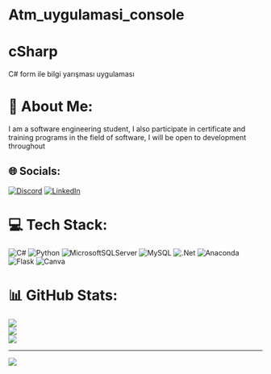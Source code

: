 # Atm_uygulamasi_console
# cSharp
C# form ile bilgi yarışması uygulaması 
# 💫 About Me:
I am a software engineering student, I also participate in certificate and training programs in the field of software, I will be open to development throughout


## 🌐 Socials:
[![Discord](https://img.shields.io/badge/Discord-%237289DA.svg?logo=discord&logoColor=white)](https://discord.gg/edipmangtay#7370) [![LinkedIn](https://img.shields.io/badge/LinkedIn-%230077B5.svg?logo=linkedin&logoColor=white)](https://linkedin.com/in/https://www.linkedin.com/in/ali-edip-mangtay-7b6b5a223/) 

# 💻 Tech Stack:
![C#](https://img.shields.io/badge/c%23-%23239120.svg?style=for-the-badge&logo=c-sharp&logoColor=white) ![Python](https://img.shields.io/badge/python-3670A0?style=for-the-badge&logo=python&logoColor=ffdd54) ![MicrosoftSQLServer](https://img.shields.io/badge/Microsoft%20SQL%20Sever-CC2927?style=for-the-badge&logo=microsoft%20sql%20server&logoColor=white) ![MySQL](https://img.shields.io/badge/mysql-%2300f.svg?style=for-the-badge&logo=mysql&logoColor=white) ![.Net](https://img.shields.io/badge/.NET-5C2D91?style=for-the-badge&logo=.net&logoColor=white) ![Anaconda](https://img.shields.io/badge/Anaconda-%2344A833.svg?style=for-the-badge&logo=anaconda&logoColor=white) ![Flask](https://img.shields.io/badge/flask-%23000.svg?style=for-the-badge&logo=flask&logoColor=white) ![Canva](https://img.shields.io/badge/Canva-%2300C4CC.svg?style=for-the-badge&logo=Canva&logoColor=white)
# 📊 GitHub Stats:
![](https://github-readme-stats.vercel.app/api?username=edipmangtay&theme=dark&hide_border=false&include_all_commits=false&count_private=false)<br/>
![](https://github-readme-streak-stats.herokuapp.com/?user=edipmangtay&theme=dark&hide_border=false)<br/>
![](https://github-readme-stats.vercel.app/api/top-langs/?username=edipmangtay&theme=dark&hide_border=false&include_all_commits=false&count_private=false&layout=compact)

---
[![](https://visitcount.itsvg.in/api?id=edipmangtay&icon=0&color=0)](https://visitcount.itsvg.in)

<!-- Proudly created with GPRM ( https://gprm.itsvg.in ) -->
